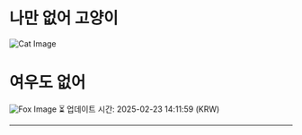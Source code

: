 
# 나만 없어 고양이

![Cat Image](https://cdn2.thecatapi.com/images/chs.jpg)

# 여우도 없어
![Fox Image](https://randomfox.ca/images/124.jpg)
⏳ 업데이트 시간: 2025-02-23 14:11:59 (KRW)

---
